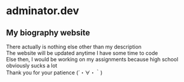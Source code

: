 # adminator.dev
## My biography website
There actually is nothing else other than my description\
The website will be updated anytime I have some time to code\
Else then, I would be working on my assignments because high school obviously sucks a lot\
Thank you for your patience (´・∀・｀)
